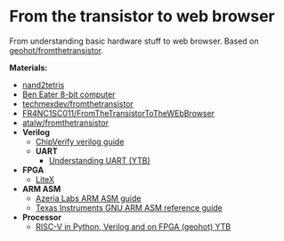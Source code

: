 # From the transistor to web browser

From understanding basic hardware stuff to web browser. Based on [geohot/fromthetransistor](https://github.com/geohot/fromthetransistor).

**Materials:**
- [nand2tetris](https://www.nand2tetris.org/)
- [Ben Eater 8-bit computer](https://eater.net/8bit)
- [techmexdev/fromthetransistor](https://github.com/techmexdev/fromthetransistor)
- [FR4NC1SC011/FromTheTransistorToTheWEbBrowser](https://github.com/FR4NC1SC011/FromTheTransistorToTheWEbBrowser)
- [atalw/fromthetransistor](https://github.com/atalw/fromthetransistor)
- **Verilog**
    - [ChipVerify verilog guide](https://www.chipverify.com/verilog/verilog-tutorial)
    - **UART**
        - [Understanding UART (YTB)](https://www.youtube.com/watch?v=sTHckUyxwp8)
- **FPGA**
    - [LiteX](https://github.com/enjoy-digital/litex)
- **ARM ASM**
    - [Azeria Labs ARM ASM guide](https://azeria-labs.com/writing-arm-assembly-part-1/)
    - [Texas Instruments GNU ARM ASM reference guide](https://software-dl.ti.com/codegen/docs/tiarmclang/compiler_tools_user_guide/gnu_syntax_arm_asm_language/index.html)
- **Processor**
    - [RISC-V in Python, Verilog and on FPGA (geohot) YTB](https://www.youtube.com/watch?v=camQ9QeBY9Q)
